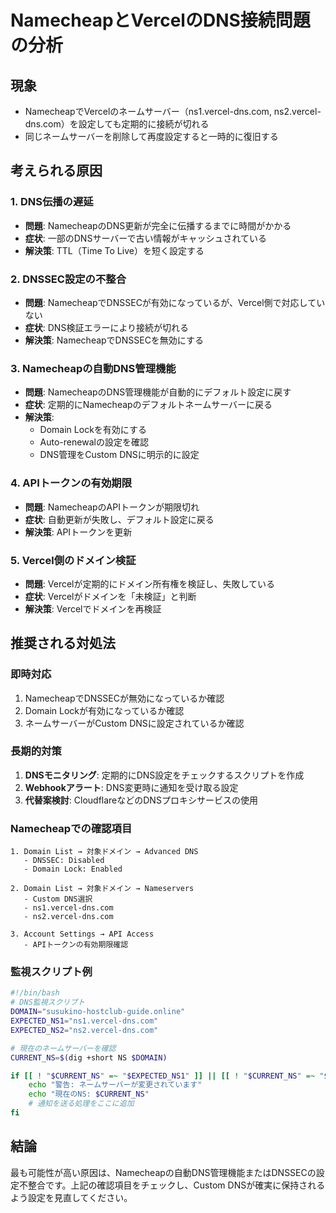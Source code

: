 # NamecheapとVercelのDNS接続問題の分析

## 現象
- NamecheapでVercelのネームサーバー（ns1.vercel-dns.com, ns2.vercel-dns.com）を設定しても定期的に接続が切れる
- 同じネームサーバーを削除して再度設定すると一時的に復旧する

## 考えられる原因

### 1. DNS伝播の遅延
- **問題**: NamecheapのDNS更新が完全に伝播するまでに時間がかかる
- **症状**: 一部のDNSサーバーで古い情報がキャッシュされている
- **解決策**: TTL（Time To Live）を短く設定する

### 2. DNSSEC設定の不整合
- **問題**: NamecheapでDNSSECが有効になっているが、Vercel側で対応していない
- **症状**: DNS検証エラーにより接続が切れる
- **解決策**: NamecheapでDNSSECを無効にする

### 3. Namecheapの自動DNS管理機能
- **問題**: NamecheapのDNS管理機能が自動的にデフォルト設定に戻す
- **症状**: 定期的にNamecheapのデフォルトネームサーバーに戻る
- **解決策**: 
  - Domain Lockを有効にする
  - Auto-renewalの設定を確認
  - DNS管理をCustom DNSに明示的に設定

### 4. APIトークンの有効期限
- **問題**: NamecheapのAPIトークンが期限切れ
- **症状**: 自動更新が失敗し、デフォルト設定に戻る
- **解決策**: APIトークンを更新

### 5. Vercel側のドメイン検証
- **問題**: Vercelが定期的にドメイン所有権を検証し、失敗している
- **症状**: Vercelがドメインを「未検証」と判断
- **解決策**: Vercelでドメインを再検証

## 推奨される対処法

### 即時対応
1. NamecheapでDNSSECが無効になっているか確認
2. Domain Lockが有効になっているか確認
3. ネームサーバーがCustom DNSに設定されているか確認

### 長期的対策
1. **DNSモニタリング**: 定期的にDNS設定をチェックするスクリプトを作成
2. **Webhookアラート**: DNS変更時に通知を受け取る設定
3. **代替案検討**: CloudflareなどのDNSプロキシサービスの使用

### Namecheapでの確認項目
```
1. Domain List → 対象ドメイン → Advanced DNS
   - DNSSEC: Disabled
   - Domain Lock: Enabled
   
2. Domain List → 対象ドメイン → Nameservers
   - Custom DNS選択
   - ns1.vercel-dns.com
   - ns2.vercel-dns.com
   
3. Account Settings → API Access
   - APIトークンの有効期限確認
```

### 監視スクリプト例
```bash
#!/bin/bash
# DNS監視スクリプト
DOMAIN="susukino-hostclub-guide.online"
EXPECTED_NS1="ns1.vercel-dns.com"
EXPECTED_NS2="ns2.vercel-dns.com"

# 現在のネームサーバーを確認
CURRENT_NS=$(dig +short NS $DOMAIN)

if [[ ! "$CURRENT_NS" =~ "$EXPECTED_NS1" ]] || [[ ! "$CURRENT_NS" =~ "$EXPECTED_NS2" ]]; then
    echo "警告: ネームサーバーが変更されています"
    echo "現在のNS: $CURRENT_NS"
    # 通知を送る処理をここに追加
fi
```

## 結論
最も可能性が高い原因は、Namecheapの自動DNS管理機能またはDNSSECの設定不整合です。上記の確認項目をチェックし、Custom DNSが確実に保持されるよう設定を見直してください。